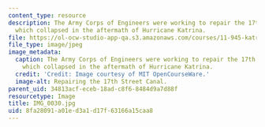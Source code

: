 ```yaml
---
content_type: resource
description: The Army Corps of Engineers were working to repair the 17th Street Canal,
  which collapsed in the aftermath of Hurricane Katrina.
file: https://ol-ocw-studio-app-qa.s3.amazonaws.com/courses/11-945-katrina-practicum-spring-2006/8fa28091a01ed3a1d17f63166a15caa8_IMG_0030.jpg
file_type: image/jpeg
image_metadata:
  caption: The Army Corps of Engineers were working to repair the 17th Street Canal,
    which collapsed in the aftermath of Hurricane Katrina.
  credit: 'Credit: Image courtesy of MIT OpenCourseWare.'
  image-alt: Repairing the 17th Street Canal.
parent_uid: 34813acf-eceb-18ad-c8f6-8484d9a7d88f
resourcetype: Image
title: IMG_0030.jpg
uid: 8fa28091-a01e-d3a1-d17f-63166a15caa8
---
```

